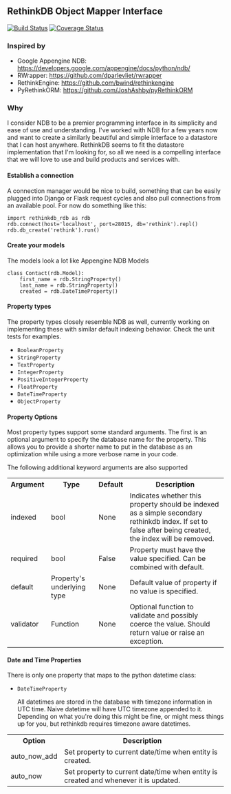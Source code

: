 ## RethinkDB Object Mapper Interface
[![Build Status](https://travis-ci.org/caoimhghin/rethink.svg?branch=master)](https://travis-ci.org/caoimhghin/rethink)
[![Coverage Status](https://coveralls.io/repos/caoimhghin/rethink/badge.png?branch=master)](https://coveralls.io/r/caoimhghin/rethink?branch=master)

### Inspired by
* Google Appengine NDB: https://developers.google.com/appengine/docs/python/ndb/
* RWrapper: https://github.com/dparlevliet/rwrapper
* RethinkEngine: https://github.com/bwind/rethinkengine
* PyRethinkORM: https://github.com/JoshAshby/pyRethinkORM

### Why
I consider NDB to be a premier programming interface in its simplicity and ease of use and understanding. I've worked
with NDB for a few years now and want to create a similarly beautiful and simple interface to a datastore that I can
host anywhere. RethinkDB seems to fit the datastore implementation that I'm looking for, so all we need is a
compelling interface that we will love to use and build products and services with.

#### Establish a connection
A connection manager would be nice to build, something that can be easily plugged into Django or Flask request
cycles and also pull connections from an available pool. For now do something like this:

<pre><code>import rethinkdb_rdb as rdb
rdb.connect(host='localhost', port=28015, db='rethink').repl()
rdb.db_create('rethink').run()
</code></pre>

#### Create your models
The models look a lot like Appengine NDB Models

<pre><code>class Contact(rdb.Model):
    first_name = rdb.StringProperty()
    last_name = rdb.StringProperty()
    created = rdb.DateTimeProperty()
</code></pre>

#### Property types
The property types closely resemble NDB as well, currently working on implementing these with similar default
indexing behavior. Check the unit tests for examples.
* `BooleanProperty`
* `StringProperty`
* `TextProperty`
* `IntegerProperty`
* `PositiveIntegerProperty`
* `FloatProperty`
* `DateTimeProperty`
* `ObjectProperty`

#### Property Options
Most property types support some standard arguments. The first is an optional argument to specify the database name
for the property. This allows you to provide a shorter name to put in the database as an optimization while using a
more verbose name in your code.

The following additional keyword arguments are also supported

<table>
<tr>
    <th>Argument</th>
    <th>Type</th>
    <th>Default</th>
    <th>Description</th>
</tr>
<tr>
    <td>indexed</td>
    <td>bool</td>
    <td>None</td>
    <td>Indicates whether this property should be indexed as a simple secondary rethinkdb index. If set to false after being created, the index will be removed.</td>
</tr>
<tr>
    <td>required</td>
    <td>bool</td>
    <td>False</td>
    <td>Property must have the value specified. Can be combined with default.</td>
</tr>
<tr>
    <td>default</td>
    <td>Property's underlying type</td>
    <td>None</td>
    <td>Default value of property if no value is specified.</td>
</tr>
<tr>
    <td>validator</td>
    <td>Function</td>
    <td>None</td>
    <td>Optional function to validate and possibly coerce the value. Should return value or raise an exception.</td>
</tr>
</table>

#### Date and Time Properties
There is only one property that maps to the python datetime class:
* `DateTimeProperty`

    All datetimes are stored in the database with timezone information in UTC time. Naive datetime will have UTC
    timezone appended to it. Depending on what you're doing this might be fine, or might mess things up for you, but
    rethinkdb requires timezone aware datetimes.

<table>
<tr>
    <th>Option</th>
    <th>Description</th>
</tr>
<tr>
    <td>auto_now_add</td>
    <td>Set property to current date/time when entity is created.</td>
</tr>
<tr>
    <td>auto_now</td>
    <td>Set property to current date/time when entity is created and whenever it is updated.</td>
</tr>
</table>





